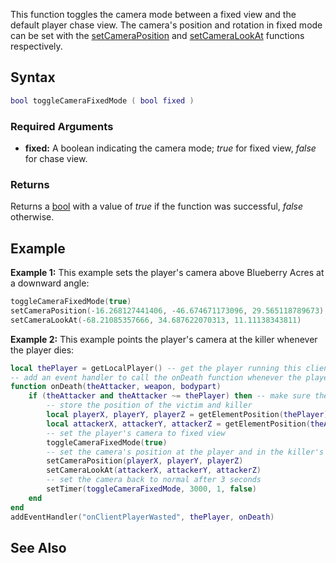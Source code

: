 This function toggles the camera mode between a fixed view and the default player chase view. The camera's position and rotation in fixed mode can be set with the [setCameraPosition](/docs/setCameraPosition.md "wikilink") and [setCameraLookAt](/setCameraLookAt.md "wikilink") functions respectively.

Syntax
------

``` lua
bool toggleCameraFixedMode ( bool fixed )
```

### Required Arguments

-   **fixed:** A boolean indicating the camera mode; *true* for fixed view, *false* for chase view.

### Returns

Returns a [bool](/docs/bool.md "wikilink") with a value of *true* if the function was successful, *false* otherwise.

Example
-------

**Example 1:** This example sets the player's camera above Blueberry Acres at a downward angle:

``` lua
toggleCameraFixedMode(true)
setCameraPosition(-16.268127441406, -46.674671173096, 29.565118789673)
setCameraLookAt(-68.21085357666, 34.687622070313, 11.11138343811)
```

**Example 2:** This example points the player's camera at the killer whenever the player dies:

``` lua
local thePlayer = getLocalPlayer() -- get the player running this client-side script
-- add an event handler to call the onDeath function whenever the player dies
function onDeath(theAttacker, weapon, bodypart)
    if (theAttacker and theAttacker ~= thePlayer) then -- make sure there is a killer
        -- store the position of the victim and killer
        local playerX, playerY, playerZ = getElementPosition(thePlayer)
        local attackerX, attackerY, attackerZ = getElementPosition(theAttacker)
        -- set the player's camera to fixed view
        toggleCameraFixedMode(true)
        -- set the camera's position at the player and in the killer's direction
        setCameraPosition(playerX, playerY, playerZ)
        setCameraLookAt(attackerX, attackerY, attackerZ)
        -- set the camera back to normal after 3 seconds
        setTimer(toggleCameraFixedMode, 3000, 1, false)
    end
end
addEventHandler("onClientPlayerWasted", thePlayer, onDeath)
```

See Also
--------
